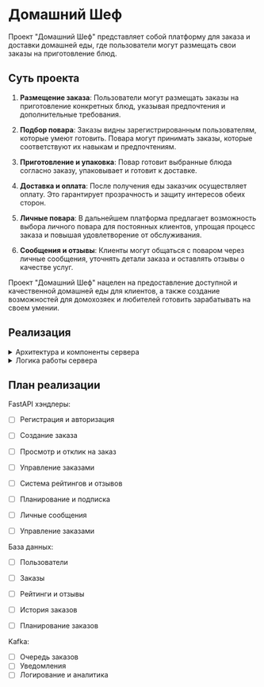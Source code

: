 # Домашний Шеф

Проект "Домашний Шеф" представляет собой платформу для заказа и доставки домашней еды, где пользователи могут размещать свои заказы на приготовление блюд.

## Суть проекта

1. **Размещение заказа**: Пользователи могут размещать заказы на приготовление конкретных блюд, указывая предпочтения и дополнительные требования.

2. **Подбор повара**: Заказы видны зарегистрированным пользователям, которые умеют готовить. Повара могут принимать заказы, которые соответствуют их навыкам и предпочтениям.

3. **Приготовление и упаковка**: Повар готовит выбранные блюда согласно заказу, упаковывает и готовит к доставке.

4. **Доставка и оплата**: После получения еды заказчик осуществляет оплату. Это гарантирует прозрачность и защиту интересов обеих сторон.

5. **Личные повара**: В дальнейшем платформа предлагает возможность выбора личного повара для постоянных клиентов, упрощая процесс заказа и повышая удовлетворение от обслуживания.

6. **Сообщения и отзывы**: Клиенты могут общаться с поваром через личные сообщения, уточнять детали заказа и оставлять отзывы о качестве услуг.

Проект "Домашний Шеф" нацелен на предоставление доступной и качественной домашней еды для клиентов, а также создание возможностей для домохозяек и любителей готовить зарабатывать на своем умении.

## Реализация

<details> 
<summary> Архитектура и компоненты сервера </summary>


1. **API сервер (FastAPI)**
   - **Регистрация и авторизация**: Пользователи могут зарегистрироваться и войти в систему. Разделение на типы пользователей: заказчик и повар.
   - **Создание заказа**: Заказчики могут создавать заказы, указывая детали блюда, предпочтительное время доставки и другую информацию.
   - **Просмотр и отклик на заказ**: Повар может просматривать доступные заказы и откликаться на них. Заказчик выбирает повара из откликнувшихся.
   - **Управление заказами**: Заказчики могут отслеживать статус своих заказов, а повара — управлять принятыми заказами.
   - **Система рейтингов и отзывов**: Заказчики могут оставлять отзывы и рейтинги после получения заказа.
   - **Планирование и подписка**: Возможность создания повторяющихся заказов и подписки на регулярные поставки еды.
   - **Личные сообщения**: Введение системы личных сообщений для прямой коммуникации между заказчиками и поварами.

2. **База данных (PostgreSQL)**

   - **Пользователи**: Таблицы для хранения информации о пользователях (регистрация, авторизация, типы пользователей).
   - **Заказы**: Таблицы для хранения информации о заказах (детали блюда, статус, заказчик, повар).
   - **Рейтинги и отзывы**: Таблицы для хранения отзывов и рейтингов.
   - **История заказов**: Таблицы для хранения истории заказов и транзакций.
   - **Планирование заказов**: Таблицы для хранения информации о повторяющихся заказах и подписках.

3. **Сообщения и асинхронная обработка (Kafka)**

   - **Очередь заказов**: Использование Kafka для обработки заказов и уведомлений (например, новые заказы, отклики поваров).
   - **Уведомления**: Асинхронные уведомления пользователям о статусах заказов (создан, принят, готов, доставлен).
   - **Логирование и аналитика**: Сбор данных для логирования и аналитики через Kafka.

4. **Контейнеризация и развертывание (Docker)**

   - **API сервер**: Контейнеризация FastAPI приложения.
   - **База данных**: Контейнеризация PostgreSQL.
   - **Kafka**: Контейнеризация Kafka брокера и необходимых компонентов.
   - **Оркестрация**: Использование Docker Compose или Kubernetes для управления контейнерами и их зависимостями.
</details>

<details> 
<summary> Логика работы сервера </summary>

1. **Регистрация и авторизация**

   - Пользователь регистрируется на платформе, указывая свои данные и выбирая тип пользователя (заказчик или повар).
   - Данные пользователя сохраняются в PostgreSQL.
   - Пользователь авторизуется и получает токен доступа для дальнейших действий.

2. **Создание заказа**

   - Заказчик создает новый заказ через API, указывая детали блюда, предпочтительное время доставки и другую информацию.
   - Данные заказа сохраняются в PostgreSQL и отправляются в очередь Kafka для обработки.
    
3. **Просмотр и отклик на заказ**

   - Повар просматривает доступные заказы через API.
   - Повар откликается на интересующий заказ, и его отклик сохраняется в PostgreSQL.
   - Заказчик получает уведомление о новых откликах через Kafka.

4. **Выбор повара и подтверждение заказа**

   - Заказчик просматривает отклики и выбирает повара.
   - Заказ обновляется в PostgreSQL, и повар получает уведомление о принятии заказа через Kafka.

5. **Управление заказами**

   - Повар обновляет статус заказа (готовится, готов, доставлен) через API.
   - Заказчик получает уведомления о каждом изменении статуса через Kafka.

6. **Рейтинги и отзывы**

   - После получения заказа заказчик оставляет отзыв и рейтинг через API.
   - Отзыв и рейтинг сохраняются в PostgreSQL и доступны для просмотра другим пользователям.

7. **Планирование и подписка**

   - Заказчик может создавать повторяющиеся заказы или подписываться на регулярные поставки еды.
   - Данные о планируемых заказах сохраняются в PostgreSQL и обрабатываются через асинхронные задачи с использованием Kafka.


</details>

## План реализации

FastAPI хэндлеры:


- [ ] Регистрация и авторизация
- [ ] Создание заказа
- [ ] Просмотр и отклик на заказ
- [ ] Управление заказами
- [ ] Система рейтингов и отзывов
- [ ] Планирование и подписка
- [ ] Личные сообщения
- [ ] Управление заказами


База данных:


- [ ] Пользователи
- [ ] Заказы
- [ ] Рейтинги и отзывы
- [ ] История заказов
- [ ] Планирование заказов


Kafka:


- [ ] Очередь заказов
- [ ] Уведомления
- [ ] Логирование и аналитика
